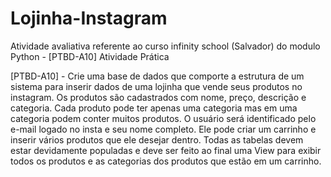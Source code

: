 # Lojinha-Instagram
Atividade avaliativa referente ao curso infinity school (Salvador) do modulo Python - [PTBD-A10] Atividade Prática

[PTBD-A10] - Crie uma base de dados que comporte a estrutura de um sistema para inserir dados de uma lojinha que vende seus produtos no instagram. Os produtos são cadastrados com nome, preço, descrição e categoria. Cada produto pode ter apenas uma categoria mas em uma categoria podem conter muitos produtos. O usuário será identificado pelo e-mail logado no insta e seu nome completo. Ele pode criar um carrinho e inserir vários produtos que ele desejar dentro. Todas as tabelas devem estar devidamente populadas e deve ser feito ao final uma View para exibir todos os produtos e as categorias dos produtos que estão em um carrinho.
